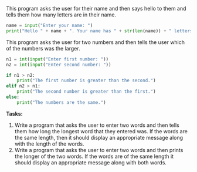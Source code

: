 This program asks the user for their name and then says hello to them and tells them how many letters are in their name.

```Python
name = input("Enter your name: ")
print("Hello " + name + ". Your name has " + str(len(name)) + " letters in it.")
```

This program asks the user for two numbers and then tells the user which of the numbers was the larger.

```Python
n1 = int(input("Enter first number: "))
n2 = int(input("Enter second number: "))

if n1 > n2:
    print("The first number is greater than the second.")
elif n2 > n1:
    print("The second number is greater than the first.")
else:
    print("The numbers are the same.")
```
**Tasks:**
1. Write a program that asks the user to enter two words and then tells them how long the longest word that they entered was. If the words are the same length, then it should display an appropriate message along with the length of the words.
1. Write a program that asks the user to enter two words and then prints the longer of the two words. If the words are of the same length it should display an appropriate message along with both words.
